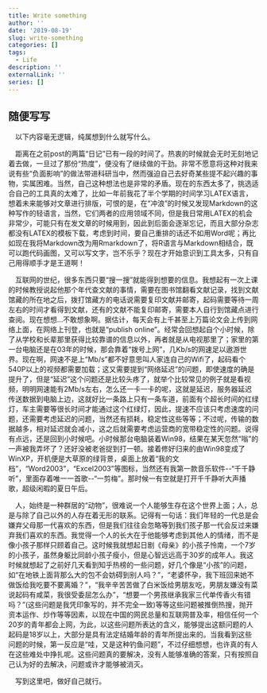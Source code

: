 ```yaml
---
title: Write something
author: ''
date: '2019-08-19'
slug: write-something
categories: []
tags:
  - Life
description: ''
externalLink: ''
series: []
---
```

## 随便写写

&emsp;以下内容毫无逻辑，纯属想到什么就写什么。

&emsp;距离在之前post的两篇“日记”已有一段的时间了。热衷的时候就会无时无刻地记着去做，一旦过了那份“热度”，便没有了继续做的干劲。非常不愿意将这种对我来说有些“负面影响”的做法带进科研当中，然而强迫自己去好奇某些提不起兴趣的事物，实属困难。当然，自己这种想法也是非常的矛盾。现在的东西太多了，挑选适合自己的工具真的太难了，比如一年前我花了半个学期的时间学习LATEX语言，想着未来能够对文章进行排版，可恨的是，在“冲浪”的时候又发现Markdown的这种写作的轻语言，当然，它们两者的应用领域不同，但是我日常用LATEX的机会非常少，可能只有在发文章的时候用到，因此到后面会逐渐忘记，而且大部分杂志都没有LATEX的模板下载，考虑到时间，要自己重排的话还不如用Word呢；再比如现在我将Markdown改为用Rmarkdown了，将R语言与Markdown相结合，既可以跑代码画图，又可以写文字，岂不乐乎？现在才开始意识到工具太多，只有自己用得顺手才是王道啊！

&emsp;互联网的世纪，很多东西只要“搜一搜”就能得到想要的信息。我想起有一次上课的时候教授说起他那个年代查文献的事情，需要在图书馆翻看文献记录，找到文献馆藏的所在地之后，拨打馆藏方的电话说需要复印文献并邮寄，起码需要等待一周左右的时间才看得到文献，还有的文献不能复印邮寄，需要本人自行到馆藏点进行查阅。现在想想...不敢想象啊。据估计，每天会有上千甚至上万篇论文会上传到网络上面，在网络上刊登，也就是“publish online”。经常会回想起自个小时候，除了从学校和长辈那里获得比较靠谱的信息以外，再者就是从电视那里了；家里的第一台电脑还是在03年的时候，那会靠着“拨号上网”，几Kb/s的网速足以遨游世界。现在啊，网速不是上“Mb/s”都不好意思叫人家连自己的Wifi了，起码看个540P以上的视频都需要加载；这又需要提到“网络延迟”的问题，即使速度的确是提升了，但是“延迟”这个问题还是比较头疼了，就举个比较常见的例子就是看视频，明明网速能有2Mb/s左右，怎么还一卡一卡的呢，这就是延迟，服务器延迟传送数据到电脑上边，这就好比一条路上只有一条车道，前面有个超长时间的红绿灯，车主需要等很长时间才能通过这个红绿灯，因此，提速不应该只考虑速度的问题，还需要考虑延迟的问题，当然还有损耗，稳定性这些等等；不过呢，传输的数据越多，相对延迟就会减小，这之后就需要考虑运营商的宽带稳定性的问题。说得有点远，还是回到小时候吧。小时候那台电脑装着Win98，结果在某天忽然“嗡”的一声被我弄坏了？还好没被老爸捉到打一顿。接着修好归来的由Win98变成了WinXP，开机便是大草原的绿背景，桌面上放着“我的文档”，“Word2003”，“Excel2003”等图标，当然还有我第一款音乐软件--“千千静听”，里面存着唯一一首歌--“一剪梅”。那时候一有空就是打开千千静听大声播歌，超级闲暇的夏日午后。

&emsp;人，始终是一种群居的“动物”，很难说一个人能够生存在这个世界上面；人，总是与除了自己以外的人存在着无形的联系。记得有一句话：我们年轻的一代总是会嫌弃父母那一代喜欢的东西，但是我们往往会忽略等到我们孩子那一代会反过来嫌弃我们喜欢的东西。我觉得一个人的长大在于他能够考虑到其他人的情绪，而不是像小孩子那样只顾着自己。这时候我就想起日剧《母亲》的小孩子怜南，一个7岁的小孩子，虽然身躯比同龄小孩子瘦小，但是心智远远高于30岁的成年人。我这时候就想起了之前好几天看到知乎热榜的一些问题，好几个像是“小孩”的问题，如“在地铁上面背那么大的包不会妨碍到别人吗？”，“老婆怀孕，我下班回来她不做饭给我吃要不要离婚？”，“我辛辛苦苦做了白米饭给男朋友吃，男朋友嫌没有菜说起码有咸菜，我很受委屈怎么办”，“想要一个男孩继承我家三代单传香火有错吗？”(这些问题是我凭印象写的，并不完全一致)等等这些问题被推倒热搜，抛开资本运作、炒作等等因素，以现在中国的网民总量和互联网普及率，相信任何一个20岁的青年都会上网，为此，以这些问题所表达的含义，能够提出这额问题的人起码是18岁以上，大部分是具有法定结婚年龄的青年所提出来的。当我看到这些问题的时候，第一反应是“哇，又是这种钓鱼问题”，不过仔细想想，也许真的有人在这些难处中挣扎呢。这些问题真的要解决，没有人能够准确的答案，只有按照自己认为好的去解决，问题或许才能够被消灭。

&emsp;写到这里吧，做好自己就行。